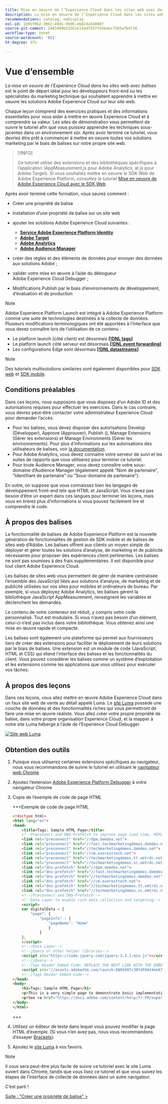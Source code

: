 ```yaml
---
title: Mise en oeuvre de l’Experience Cloud dans les sites web avec des balises
description: La mise en oeuvre de l’Experience Cloud dans les sites web avec balises est le point de départ idéal pour les développeurs front-end ou les spécialistes du marketing technique qui souhaitent apprendre à mettre en oeuvre les solutions Adobe Experience Cloud sur leur site web.
recommendations: catalog, noDisplay
exl-id: 1b95f0b2-3062-49d1-9b0b-e6824a54008f
source-git-commit: 2483409b52562e13a4f557fe5bdec75b5afb4716
workflow-type: tm+mt
source-wordcount: '851'
ht-degree: 37%

---
```


# Vue d’ensemble

_La mise en oeuvre de l’Experience Cloud dans les sites web avec balises_ est le point de départ idéal pour les développeurs front-end ou les spécialistes du marketing technique qui souhaitent apprendre à mettre en oeuvre les solutions Adobe Experience Cloud sur leur site web.

Chaque leçon comprend des exercices pratiques et des informations essentielles pour vous aider à mettre en œuvre Experience Cloud et à comprendre sa valeur. Les sites de démonstration vous permettent de suivre le tutoriel afin que vous puissiez apprendre les techniques sous-jacentes dans un environnement sûr. Après avoir terminé ce tutoriel, vous devriez être prêt à commencer à mettre en oeuvre toutes vos solutions marketing par le biais de balises sur votre propre site web.

>[!INFO]
>
>Ce tutoriel utilise des extensions et des bibliothèques spécifiques à l’application (AppMeasurement.js pour Adobe Analytics, at.js pour Adobe Target). Si vous souhaitez mettre en oeuvre le SDK Web de Adobe Experience Platform, consultez le tutoriel [Mise en oeuvre de Adobe Experience Cloud avec le SDK Web](/help/tutorial-web-sdk/overview.md) .


Après avoir terminé cette formation, vous saurez comment :

* Créer une propriété de balise

* Installation d’une propriété de balise sur un site web

* ajouter les solutions Adobe Experience Cloud suivantes :
   * **[Service Adobe Experience Platform Identity](id-service.md)**
   * **[Adobe Target](target.md)**
   * **[Adobe Analytics](analytics.md)**
   * **[Adobe Audience Manager](audience-manager.md)**

* créer des règles et des éléments de données pour envoyer des données aux solutions Adobe ;

* valider votre mise en œuvre à l’aide du débogueur Adobe Experience Cloud Debugger ;

* Modifications Publish par le biais d’environnements de développement, d’évaluation et de production

>[!NOTE]
>
>Adobe Experience Platform Launch est intégré à Adobe Experience Platform comme une suite de technologies destinées à la collecte de données. Plusieurs modifications terminologiques ont été apportées à l’interface que vous devez connaître lors de l’utilisation de ce contenu :
>
> * Le platform launch (côté client) est désormais **[[!DNL tags]](https://experienceleague.adobe.com/docs/experience-platform/tags/home.html?lang=fr)**
> * Le platform launch côté serveur est désormais **[[!DNL event forwarding]](https://experienceleague.adobe.com/docs/experience-platform/tags/event-forwarding/overview.html?lang=fr)**
> * Les configurations Edge sont désormais **[[!DNL datastreams]](https://experienceleague.adobe.com/docs/experience-platform/edge/fundamentals/datastreams.html?lang=fr)**

>[!NOTE]
>
>Des tutoriels multisolutions similaires sont également disponibles pour [SDK web](../tutorial-web-sdk/overview.md) et [SDK mobile](../tutorial-mobile-sdk/overview.md).

## Conditions préalables

Dans ces leçons, nous supposons que vous disposez d’un Adobe ID et des autorisations requises pour effectuer les exercices. Dans le cas contraire, vous devrez peut-être contacter votre administrateur Experience Cloud pour demander l’accès.

* Pour les balises, vous devez disposer des autorisations Develop (Développer), Approve (Approuver), Publish (), Manage Extensions (Gérer les extensions) et Manage Environments (Gérer les environnements). Pour plus d’informations sur les autorisations des utilisateurs de balises, voir [la documentation](https://experienceleague.adobe.com/docs/experience-platform/tags/admin/user-permissions.html?lang=fr).
* Pour Adobe Analytics, vous devez connaitre votre serveur de suivi et les suites de rapports que vous utiliserez pour terminer ce tutoriel.
* Pour toute Audience Manager, vous devez connaître votre sous-domaine d’Audience Manager (également appelé &quot;Nom de partenaire&quot;, &quot;Identifiant de partenaire&quot; ou &quot;Sous-domaine de partenaire&quot;).

En outre, on suppose que vous connaissez bien les langages de développement front-end tels que HTML et JavaScript. Vous n’avez pas besoin d’être un expert dans ces langues pour terminer les leçons, mais vous en tirerez plus d’informations si vous pouvez facilement lire et comprendre le code.

## À propos des balises

La fonctionnalité de balises de Adobe Experience Platform est la nouvelle génération de fonctionnalités de gestion de SDK mobile et de balises de sites web d’Adobe. Les balises offrent aux clients un moyen simple de déployer et gérer toutes les solutions d’analyse, de marketing et de publicité nécessaires pour proposer des expériences client pertinentes. Les balises ne sont pas soumises à des frais supplémentaires. Il est disponible pour tout client Adobe Experience Cloud.

Les balises de sites web vous permettent de gérer de manière centralisée l’ensemble des JavaScript liées aux solutions d’analyse, de marketing et de publicité utilisées sur vos sites pour mobiles et ordinateurs de bureau. Par exemple, si vous déployez Adobe Analytics, les balises gèrent la bibliothèque JavaScript AppMeasurement, renseignent les variables et déclenchent les demandes.

Le contenu de votre conteneur est réduit, y compris votre code personnalisé. Tout est modulaire. Si vous n’avez pas besoin d’un élément, celui-ci n’est pas inclus dans votre bibliothèque. Vous obtenez ainsi une mise en œuvre rapide et compacte.

Les balises sont également une plateforme qui permet aux fournisseurs tiers de créer des extensions pour faciliter le déploiement de leurs solutions par le biais de balises. Une extension est un module de code (JavaScript, HTML et CSS) qui étend l’interface des balises et les fonctionnalités du client. Vous pouvez considérer les balises comme un système d’exploitation et les extensions comme les applications que vous utilisez pour exécuter vos tâches.

## À propos des leçons

Dans ces leçons, vous allez mettre en œuvre Adobe Experience Cloud dans un faux site web de vente au détail appelé Luma. Le [site Luma](https://luma.enablementadobe.com/content/luma/us/en.html) possède une couche de données et des fonctionnalités riches qui vous permettront de faire une mise en œuvre réaliste. Vous allez créer votre propre propriété de balise, dans votre propre organisation Experience Cloud, et la mapper à notre site Luma hébergé à l’aide de l’Experience Cloud Debugger.

[![Site web Luma](images/overview-luma.png)](https://luma.enablementadobe.com/content/luma/us/en.html)

## Obtention des outils

1. Puisque vous utiliserez certaines extensions spécifiques au navigateur, nous vous recommandons de suivre le tutoriel en utilisant le [navigateur web Chrome](https://www.google.com/intl/fr/chrome/)
1. Ajoutez l’extension [Adobe Experience Platform Debugger](https://chromewebstore.google.com/detail/adobe-experience-platform/bfnnokhpnncpkdmbokanobigaccjkpob) à votre navigateur Chrome
1. Copie de l’exemple de code de page HTML

   +++Exemple de code de page HTML

   ```html
   <!doctype html>
   <html lang="en">
   <head>
       <title>Tags: Sample HTML Page</title>
       <!--Preconnect and DNS-Prefetch to improve page load time. REPLACE "techmarketingdemos" WITH YOUR OWN AAM PARTNER ID, TARGET CLIENT CODE, AND ANALYTICS TRACKING SERVER-->
       <link rel="preconnect" href="//dpm.demdex.net">
       <link rel="preconnect" href="//fast.techmarketingdemos.demdex.net">
       <link rel="preconnect" href="//techmarketingdemos.demdex.net">
       <link rel="preconnect" href="//cm.everesttech.net">
       <link rel="preconnect" href="//techmarketingdemos.tt.omtrdc.net">
       <link rel="preconnect" href="//techmarketingdemos.sc.omtrdc.net">
       <link rel="dns-prefetch" href="//dpm.demdex.net">
       <link rel="dns-prefetch" href="//fast.techmarketingdemos.demdex.net">
       <link rel="dns-prefetch" href="//techmarketingdemos.demdex.net">
       <link rel="dns-prefetch" href="//cm.everesttech.net">
       <link rel="dns-prefetch" href="//techmarketingdemos.tt.omtrdc.net">
       <link rel="dns-prefetch" href="//techmarketingdemos.sc.omtrdc.net">
       <!--/Preconnect and DNS-Prefetch-->
       <!--Data Layer to enable rich data collection and targeting-->
       <script>
       var digitalData = {
           "page": {
               "pageInfo" : {
                   "pageName": "Home"
                   }
               }
       };
       </script>
       <!--/Data Layer-->
       <!--jQuery or other helper libraries-->
       <script src="https://code.jquery.com/jquery-3.3.1.min.js"></script>
       <!--/jQuery-->
       <!--Tags Header Embed Code: REPLACE THE NEXT LINE WITH THE EMBED CODE FROM YOUR OWN DEVELOPMENT ENVIRONMENT-->
       <script src="//assets.adobedtm.com/launch-EN93497c30fdf0424eb678d5f4ffac66dc.min.js" async></script>
       <!--/Tags Header Embed Code-->
   </head>
   <body>
       <h1>Tags: Sample HTML Page</h1>
       <p>This is a very simple page to demonstrate basic implementation concepts of Tags</p>
       <p>See <a href="https://docs.adobe.com/content/help/fr-FR/experience-cloud/implementing-in-websites-with-launch/index.html">Implementing the Experience Cloud in Websites with Tags</a> for the complete tutorial</p>
   </body>
   </html>
   ```

   +++

1. Utilisez un éditeur de texte dans lequel vous pouvez modifier la page HTML d’exemple. (Si vous n’en avez pas, nous vous recommandons d’essayer [Brackets](https://brackets.io/)).
1. Ajoutez le [site Luma](https://luma.enablementadobe.com/content/luma/us/en.html) à vos favoris.

>[!NOTE]
>
>Il vous sera peut-être plus facile de suivre ce tutoriel avec le site Luma ouvert dans Chrome, tandis que vous lisez ce tutoriel et que vous suivez les étapes de l’interface de collecte de données dans un autre navigateur.

C’est parti !

[Suite : &quot;Créer une propriété de balise&quot; >](create-a-property.md)
